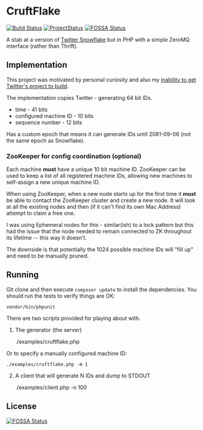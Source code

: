 # CruftFlake

[![Build Status](https://api.travis-ci.org/lucasvscn/cruftflake.png)](https://travis-ci.org/lucasvscn/cruftflake)
[![ProjectStatus](http://stillmaintained.com/lucasvscn/cruftflake.png)](http://stillmaintained.com/lucasvscn/cruftflake)
[![FOSSA Status](https://app.fossa.io/api/projects/git%2Bgithub.com%2FHartmarken%2Fcruftflake.svg?type=shield)](https://app.fossa.io/projects/git%2Bgithub.com%2FHartmarken%2Fcruftflake?ref=badge_shield)

A stab at a version of [Twitter Snowflake](https://github.com/twitter/snowflake)
but in PHP with a simple ZeroMQ interface (rather than Thrift).

## Implementation

This project was motivated by personal curiosity and also my [inability to
get Twitter's project to build](https://github.com/twitter/snowflake/issues/8).

The implementation copies Twitter - generating 64 bit IDs.

  - time - 41 bits
  - configured machine ID - 10 bits
  - sequence number - 12 bits

Has a custom epoch that means it can generate IDs until 2081-09-06 (not the
same epoch as Snowflake).

### ZooKeeper for config coordination (optional)

Each machine **must** have a unique 10 bit machine ID. ZooKeeper can be used
to keep a list of all registered machine IDs, allowing new machines to
self-assign a new unique machine ID.

When using ZooKeeper, when a new node starts up for the first time it
**must** be able to contact the ZooKeeper cluster and create a new node.
It will look at all the existing nodes and then (if it can't find its
own Mac Address) attempt to claim a free one.

I was using Ephemeral nodes for this - similar(ish) to a lock pattern but this
had the issue that the node needed to remain connected to ZK throughout its
lifetime -- this way it doesn't.

The downside is that potentially the 1024 possible machine IDs will "fill up"
and need to be manually pruned.

## Running

Git clone and then execute `composer update` to install the dependencies. You should run the tests
to verify things are OK:

    vendor/bin/phpunit

There are two scripts provided for playing about with.

1. The generator (the server)

    ./examples/cruftflake.php

Or to specify a manually configured machine ID:

    ./examples/cruftflake.php -m 1

2. A client that will generate N IDs and dump to STDOUT

    ./examples/client.php -n 100


## License
[![FOSSA Status](https://app.fossa.io/api/projects/git%2Bgithub.com%2FHartmarken%2Fcruftflake.svg?type=large)](https://app.fossa.io/projects/git%2Bgithub.com%2FHartmarken%2Fcruftflake?ref=badge_large)